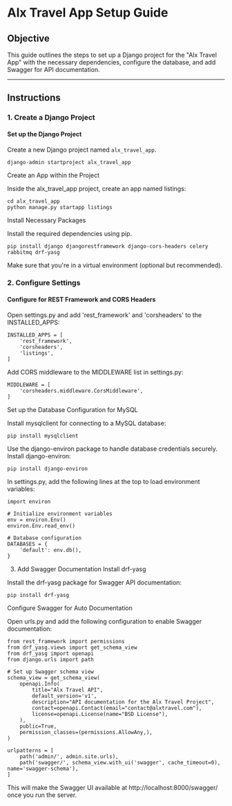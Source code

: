 # Alx Travel App Setup Guide

## Objective

This guide outlines the steps to set up a Django project for the "Alx Travel App" with the necessary dependencies, configure the database, and add Swagger for API documentation.

---

## Instructions

### 1. **Create a Django Project**

#### Set up the Django Project
Create a new Django project named `alx_travel_app`.

    django-admin startproject alx_travel_app

Create an App within the Project

Inside the alx_travel_app project, create an app named listings:

    cd alx_travel_app
    python manage.py startapp listings

Install Necessary Packages

Install the required dependencies using pip.

    pip install django djangorestframework django-cors-headers celery rabbitmq drf-yasg

Make sure that you're in a virtual environment (optional but recommended).

### 2. **Configure Settings**

#### Configure for REST Framework and CORS Headers

Open settings.py and add 'rest_framework' and 'corsheaders' to the INSTALLED_APPS:

    INSTALLED_APPS = [
        'rest_framework',
        'corsheaders',
        'listings', 
    ]

Add CORS middleware to the MIDDLEWARE list in settings.py:

    MIDDLEWARE = [
        'corsheaders.middleware.CorsMiddleware',
    ]


Set up the Database Configuration for MySQL

Install mysqlclient for connecting to a MySQL database:

    pip install mysqlclient

Use the django-environ package to handle database credentials securely. Install django-environ:

    pip install django-environ

In settings.py, add the following lines at the top to load environment variables:

    import environ

    # Initialize environment variables
    env = environ.Env()
    environ.Env.read_env()  

    # Database configuration
    DATABASES = {
        'default': env.db(),
    }


3. Add Swagger Documentation
Install drf-yasg

Install the drf-yasg package for Swagger API documentation:

    pip install drf-yasg

Configure Swagger for Auto Documentation

Open urls.py and add the following configuration to enable Swagger documentation:

    from rest_framework import permissions
    from drf_yasg.views import get_schema_view
    from drf_yasg import openapi
    from django.urls import path

    # Set up Swagger schema view
    schema_view = get_schema_view(
        openapi.Info(
            title="Alx Travel API",
            default_version='v1',
            description="API documentation for the Alx Travel Project",
            contact=openapi.Contact(email="contact@alxtravel.com"),
            license=openapi.License(name="BSD License"),
        ),
        public=True,
        permission_classes=(permissions.AllowAny,),
    )

    urlpatterns = [
        path('admin/', admin.site.urls),
        path('swagger/', schema_view.with_ui('swagger', cache_timeout=0), name='swagger-schema'),
    ]

This will make the Swagger UI available at http://localhost:8000/swagger/ once you run the server.